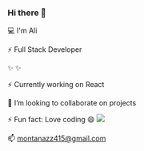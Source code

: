 ### Hi there 👋

💻   I'm Ali

⚡ Full Stack Developer

✨
✨

⚡ Currently working on React

👯 I’m looking to collaborate on projects

⚡ Fun fact: Love coding 😄
![](https://github.com/aliy0012/aliy0012/blob/main/gif.gif?raw=true)

📫  montanazz415@gmail.com
<!--
**aliy0012/aliy0012** is a ✨ _special_ ✨ repository because its `README.md` (this file) appears on your GitHub profile.

Here are some ideas to get you started:


- 👯 I’m looking to collaborate on ...
- 🤔 I’m looking for help with ...
- 💬 Ask me about ...
- 📫 How to reach me: ...
- 😄 Pronouns: ...
- ⚡ Fun fact: ...
-->
